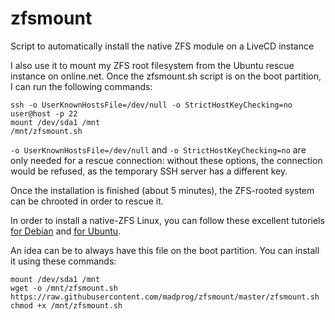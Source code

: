 zfsmount
========

Script to automatically install the native ZFS module on a LiveCD instance

I also use it to mount my ZFS root filesystem from the Ubuntu rescue instance on online.net.
Once the zfsmount.sh script is on the boot partition, I can run the following commands:

    ssh -o UserKnownHostsFile=/dev/null -o StrictHostKeyChecking=no user@host -p 22
    mount /dev/sda1 /mnt
    /mnt/zfsmount.sh

`-o UserKnownHostsFile=/dev/null` and `-o StrictHostKeyChecking=no` are only needed for a rescue connection: without these options, the connection would be refused, as the temporary SSH server has a different key.

Once the installation is finished (about 5 minutes), the ZFS-rooted system can be chrooted in order to rescue it.

In order to install a native-ZFS Linux, you can follow these excellent tutoriels [for Debian][1] and [for Ubuntu][2].

[1]: https://github.com/zfsonlinux/pkg-zfs/wiki/HOWTO-install-Debian-GNU-Linux-to-a-Native-ZFS-Root-Filesystem
[2]: https://github.com/zfsonlinux/pkg-zfs/wiki/HOWTO-install-Ubuntu-to-a-Native-ZFS-Root-Filesystem

An idea can be to always have this file on the boot partition. You can install it using these commands:

    mount /dev/sda1 /mnt
    wget -o /mnt/zfsmount.sh https://raw.githubusercontent.com/madprog/zfsmount/master/zfsmount.sh
    chmod +x /mnt/zfsmount.sh
